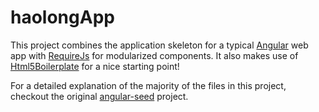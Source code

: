 # haolongApp

This project combines the application skeleton for a typical [Angular](http://angularjs.org/) web 
app with [RequireJs](http://requirejs.org/) for modularized components. It also makes use of 
[Html5Boilerplate](http://html5boilerplate.com/) for a nice starting point!

For a detailed explanation of the majority of the files in this project, checkout the original
[angular-seed](https://github.com/angular/angular-seed) project. 

